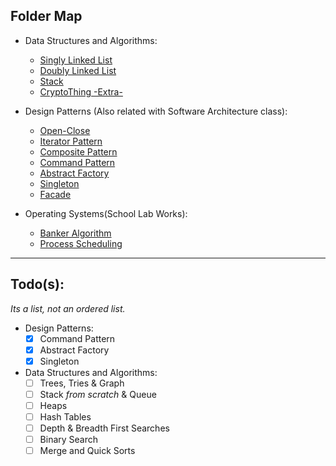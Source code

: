 ## Folder Map

- Data Structures and Algorithms:
  - [Singly Linked List](https://github.com/kondanta/StudyLib/tree/kondanta/Taylan/dsa/Singly-Linked-List)
  - [Doubly Linked List](https://github.com/kondanta/StudyLib/tree/kondanta/Taylan/dsa/Doubly-Linked-List)
  - [Stack](https://github.com/kondanta/StudyLib/tree/kondanta/Taylan/dsa/Stack)
  - [CryptoThing -Extra-](https://github.com/kondanta/StudyLib/tree/kondanta/Taylan/dsa/Crypt/python)

- Design Patterns (Also related with Software Architecture class):
  - [Open-Close](https://github.com/kondanta/StudyLib/tree/kondanta/Taylan/despat/open-close)
  - [Iterator Pattern](https://github.com/kondanta/StudyLib/tree/kondanta/Taylan/despat/iterator)
  - [Composite Pattern](https://github.com/kondanta/StudyLib/tree/kondanta/Taylan/despat/composite)
  - [Command Pattern](https://github.com/kondanta/StudyLib/tree/kondanta/Taylan/despat/command)
  - [Abstract Factory](https://github.com/kondanta/StudyLib/tree/kondanta/Taylan/despat/abstract-factory)
  - [Singleton](https://github.com/kondanta/StudyLib/tree/kondanta/Taylan/despat/singleton)
  - [Facade](https://github.com/kondanta/StudyLib/tree/kondanta/Taylan/despat/facade)

- Operating Systems(School Lab Works):
  - [Banker Algorithm](https://github.com/kondanta/StudyLib/tree/kondanta/Taylan/os/banker)
  - [Process Scheduling](https://github.com/kondanta/StudyLib/tree/kondanta/Taylan/os/processSort)



---
## Todo(s):
*Its a list, not an ordered list.*

- Design Patterns:
  - [x] Command Pattern
  - [x] Abstract Factory
  - [x] Singleton
- Data Structures and Algorithms:
  - [ ] Trees, Tries & Graph
  - [ ] Stack *from scratch* & Queue
  - [ ] Heaps
  - [ ] Hash Tables
  - [ ] Depth & Breadth First Searches
  - [ ] Binary Search
  - [ ] Merge and Quick Sorts
